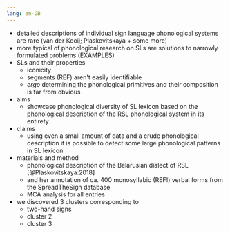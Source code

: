 ```yaml
---
lang: en-GB
---
```


* detailed descriptions of individual sign language phonological systems are rare (van der Kooij; Plaskovitskaya + some more)
* more typical of phonological research on SLs are solutions to narrowly formulated problems (EXAMPLES)
* SLs and their properties
    * iconicity
    * segments (REF) aren't easily identifiable 
    * *ergo* determining the phonological primitives and their composition is far from obvious
* aims
    * showcase phonological diversity of SL lexicon based on the phonological description of the RSL phonological system in its entirety
* claims
    * using even a small amount of data and a crude phonological description it is possible to detect some large phonological patterns in SL lexicon
* materials and method
    * phonological description of the Belarusian dialect of RSL [@Plaskovitskaya:2018] 
    * and her annotation of ca. 400 monosyllabic (REF!) verbal forms from the SpreadTheSign database
    * MCA analysis for all entries
* we discovered 3 clusters corresponding to 
    * two-hand signs 
    * cluster 2
    * cluster 3
    
